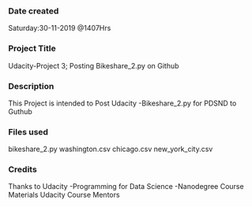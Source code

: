 ### Date created
Saturday:30-11-2019 @1407Hrs

### Project Title
Udacity-Project 3; Posting Bikeshare_2.py on Github

### Description
This Project is intended to Post Udacity -Bikeshare_2.py for PDSND to Guthub

### Files used
bikeshare_2.py
washington.csv
chicago.csv
new_york_city.csv

### Credits
Thanks to Udacity -Programming for Data Science -Nanodegree Course Materials
Udacity Course Mentors



